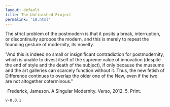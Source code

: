 ```yaml
---
layout: default
title: The Unfinished Project
permalink: '18.html'
---
```


The strict problem of the postmodern is that it posits a break, interruption, or discontinuity apropos the modern, and this is merely to repeat the founding gesture of modernity, its novelty.

"And this is indeed no small or insignificant contradiction for postmodernity, which is unable to divest itself of the supreme value of innovation (despite the end of style and the death of the subject), if only because the museums and the art galleries can scarcely function without it. Thus, the new fetish of Difference continues to overlap the older one of the New, even if the two are not altogether coterminous."

-Frederick, Jameson. A Singular Modernity. Verso, 2012. 5. Print.


`v-0.0.1`
